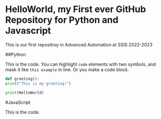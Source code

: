 # HelloWorld, my First ever GitHub Repository for Python and Javascript

This is our first repositroy in Advanced Automation at SSIS 2022-2023

##Python

This is the code. You can highlight ``code`` elements with two symbols, and mask it like ``this example`` in line. Or you make a code block.


``` py
def greeting():
print("This is my greeting!")

print(HelloWorld)
```

#JavaScript

This is the code.
